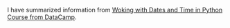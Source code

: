 I have summarized information from [Woking with Dates and Time in Python Course from DataCamp](https://app.datacamp.com/learn/courses/working-with-dates-and-times-in-python).
